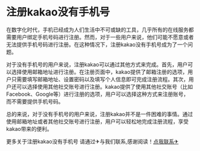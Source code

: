 # 注册kakao没有手机号

在数字化时代，手机已经成为人们生活中不可或缺的工具，几乎所有的在线服务都需要用户绑定手机号码进行注册。然而，对于一些用户来说，他们可能不愿意或者无法提供手机号码进行注册。在这种情况下，注册kakao没有手机号成为了一个问题。

对于没有手机号的用户来说，注册kakao可以通过其他方式来完成。首先，用户可以选择使用邮箱地址进行注册。在注册页面中，kakao提供了邮箱注册的选项，用户只需要填写邮箱地址、设置密码以及填写个人信息即可完成注册流程。其次，用户还可以选择使用其他社交账号进行注册。kakao提供了使用其他社交账号（比如Facebook、Google等）进行注册的选项，用户可以选择这种方式来注册账号，而不需要提供手机号码。

总的来说，对于没有手机号的用户来说，注册kakao并不是一件困难的事情。通过使用邮箱地址或者其他社交账号进行注册，用户可以轻松地完成注册流程，享受kakao带来的便利。

更多关于注册kakao没有手机号 请通过✈与我们联系,感谢阅读！[点我联系✈](https://dl.G208.com)